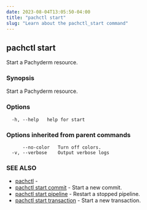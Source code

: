 ```yaml
---
date: 2023-08-04T13:05:50-04:00
title: "pachctl start"
slug: "Learn about the pachctl_start command"
---
```


## pachctl start

Start a Pachyderm resource.

### Synopsis

Start a Pachyderm resource.

### Options

```
  -h, --help   help for start
```

### Options inherited from parent commands

```
      --no-color   Turn off colors.
  -v, --verbose    Output verbose logs
```

### SEE ALSO

* [pachctl](/commands/pachctl/)	 - 
* [pachctl start commit](/commands/pachctl_start_commit/)	 - Start a new commit.
* [pachctl start pipeline](/commands/pachctl_start_pipeline/)	 - Restart a stopped pipeline.
* [pachctl start transaction](/commands/pachctl_start_transaction/)	 - Start a new transaction.

